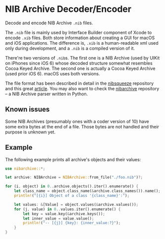 # NIB Archive Decoder/Encoder

Decode and encode NIB Archive `.nib` files.

The `.nib` file is mainly used by Interface Builder component of Xcode to encode `.xib` files.
Both store information about creating a GUI for macOS and iOS applications.
The difference is, `.xib` is a human-readable xml used only during development,
and a `.nib` is a compiled version of it.

There're two versions of `.nib`s. The first one is a NIB Archive (used by UIKit
on iPhones since iOS 6) whose decoded structure somewhat resembles Cocoa Keyed
Archive. The second one is actually a Cocoa Keyed Archive (used prior iOS 6).
macOS uses both versions.

The file format has been described in detail in the
[nibsqueeze](https://github.com/matsmattsson/nibsqueeze/blob/master/NibArchive.md) repository
and this great [article](https://www.mothersruin.com/software/Archaeology/reverse/uinib.html).
You may also want to check the [nibarchive](https://github.com/MatrixEditor/nibarchive) repository –
a NIB Archive parser written in Python.

## Known issues

Some NIB Archives (presumably ones with a coder version of 10) have some extra bytes
at the end of a file. Those bytes are not handled and their purpose is unknown yet.

## Example

The following example prints all archive's objects and their values:

```rust
use nibarchive::*;

let archive: NIBArchive = NIBArchive::from_file("./foo.nib")?;

for (i, object) in 0..archive.objects().iter().enumerate() {
    let class_name = object.class_name(&archive.class_names()).name();
    println!("[{i}] Object of a class '{class_name}':");

    let values: &[Value] = object.values(&archive.values());
    for (j, value) in 0..values.iter().enumerate() {
        let key = value.key(&archive.keys());
        let inner_value = value.value();
        println!("-- [{j}] {key}: {inner_value:?}");
    }
}
```
